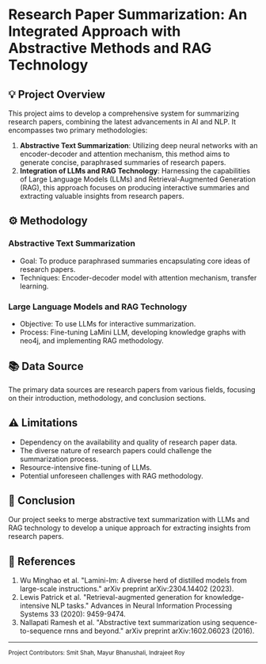 # Research Paper Summarization: An Integrated Approach with Abstractive Methods and RAG Technology

## :bulb: Project Overview
This project aims to develop a comprehensive system for summarizing research papers, combining the latest advancements in AI and NLP. It encompasses two primary methodologies:

1. **Abstractive Text Summarization**: Utilizing deep neural networks with an encoder-decoder and attention mechanism, this method aims to generate concise, paraphrased summaries of research papers.
2. **Integration of LLMs and RAG Technology**: Harnessing the capabilities of Large Language Models (LLMs) and Retrieval-Augmented Generation (RAG), this approach focuses on producing interactive summaries and extracting valuable insights from research papers.

## :gear: Methodology

### Abstractive Text Summarization
- Goal: To produce paraphrased summaries encapsulating core ideas of research papers.
- Techniques: Encoder-decoder model with attention mechanism, transfer learning.

### Large Language Models and RAG Technology
- Objective: To use LLMs for interactive summarization.
- Process: Fine-tuning LaMini LLM, developing knowledge graphs with neo4j, and implementing RAG methodology.

## :books: Data Source
The primary data sources are research papers from various fields, focusing on their introduction, methodology, and conclusion sections.

## :warning: Limitations
- Dependency on the availability and quality of research paper data.
- The diverse nature of research papers could challenge the summarization process.
- Resource-intensive fine-tuning of LLMs.
- Potential unforeseen challenges with RAG methodology.

## :checkered_flag: Conclusion
Our project seeks to merge abstractive text summarization with LLMs and RAG technology to develop a unique approach for extracting insights from research papers.

## :link: References
1. Wu Minghao et al. "Lamini-lm: A diverse herd of distilled models from large-scale instructions." arXiv preprint arXiv:2304.14402 (2023).
2. Lewis Patrick et al. "Retrieval-augmented generation for knowledge-intensive NLP tasks." Advances in Neural Information Processing Systems 33 (2020): 9459-9474.
3. Nallapati Ramesh et al. "Abstractive text summarization using sequence-to-sequence rnns and beyond." arXiv preprint arXiv:1602.06023 (2016).

---

<sub>Project Contributors: Smit Shah, Mayur Bhanushali, Indrajeet Roy</sub>
